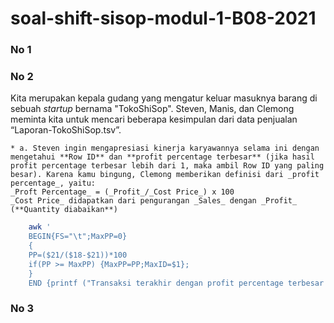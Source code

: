# soal-shift-sisop-modul-1-B08-2021
 
### No 1


### No 2

Kita merupakan kepala gudang yang mengatur keluar masuknya barang di sebuah _startup_ bernama "TokoShiSop". Steven, Manis, dan Clemong meminta kita untuk mencari beberapa kesimpulan dari data penjualan “Laporan-TokoShiSop.tsv”.

    * a. Steven ingin mengapresiasi kinerja karyawannya selama ini dengan mengetahui **Row ID** dan **profit percentage terbesar** (jika hasil profit percentage terbesar lebih dari 1, maka ambil Row ID yang paling besar). Karena kamu bingung, Clemong memberikan definisi dari _profit percentage_, yaitu:
    _Proft Percentage_ = (_Profit_/_Cost Price_) x 100
    _Cost Price_ didapatkan dari pengurangan _Sales_ dengan _Profit_ (**Quantity diabaikan**)
```bash
    awk '
    BEGIN{FS="\t";MaxPP=0}
    {
    PP=($21/($18-$21))*100
    if(PP >= MaxPP) {MaxPP=PP;MaxID=$1};
    }
    END {printf ("Transaksi terakhir dengan profit percentage terbesar yaitu %d dengan persentase %d%%.\n",MaxID,MaxPP)}' Laporan-TokoShiSop.tsv > hasil.tx
```

### No 3
